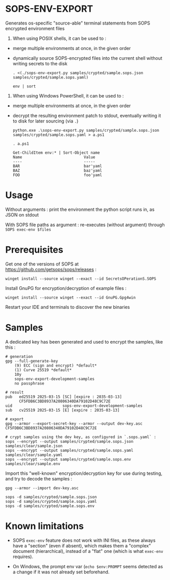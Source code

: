 # SOPS-ENV-EXPORT

Generates os-specific "source-able" terminal statements from SOPS encrypted environment files

1. When using POSIX shells, it can be used to :

- merge multiple environments at once, in the given order
- dynamically source SOPS-encrypted files into the current shell without writing secrets to the disk

      . <(./sops-env-export.py samples/crypted/sample.sops.json samples/crypted/sample.sops.yaml)

      env | sort

1. When using Windows PowerShell, it can be used to :

- merge multiple environments at once, in the given order
- decrypt the resulting environment patch to stdout, eventually writing it to disk for later sourcing (via `.`)

      python.exe .\sops-env-export.py samples/crypted/sample.sops.json samples/crypted/sample.sops.yaml > a.ps1

      . a.ps1

      Get-ChildItem env:* | Sort-Object name
      Name                           Value
      ----                           -----
      BAR                            bar'yaml
      BAZ                            baz'yaml
      FOO                            foo'yaml

# Usage

Without arguments : print the environment the python script runs in, as JSON on stdout

With SOPS file paths as argument : re-executes (without argument) through `SOPS exec-env $files`

# Prerequisites

Get one of the versions of SOPS at https://github.com/getsops/sops/releases :

    winget install --source winget --exact --id SecretsOPerationS.SOPS

Install GnuPG for encryption/decryption of example files :

    winget install --source winget --exact --id GnuPG.Gpg4win

Restart your IDE and terminals to discover the new binaries

# Samples

A dedicated key has been generated and used to encrypt the samples, like this :

    # generation
    gpg --full-generate-key
        (9) ECC (sign and encrypt) *default*
        (1) Curve 25519 *default*
        10y
        sops-env-export-development-samples
        no passphrase

    # result
    pub   ed25519 2025-03-15 [SC] [expire : 2035-03-13]
          CF5FDB6C3BD8937A20806340DA79102D48C9C72E
    uid                      sops-env-export-development-samples
    sub   cv25519 2025-03-15 [E] [expire : 2035-03-13]

    # export
    gpg --armor --export-secret-key --armor --output dev-key.asc CF5FDB6C3BD8937A20806340DA79102D48C9C72E

    # crypt samples using the dev key, as configured in `.sops.yaml` :
    sops --encrypt --output samples/crypted/sample.sops.json samples/clear/sample.json
    sops --encrypt --output samples/crypted/sample.sops.yaml samples/clear/sample.yaml
    sops --encrypt --output samples/crypted/sample.sops.env samples/clear/sample.env

Import this "well-known" encryption/decryption key for use during testing, and try to decode the samples :

    gpg --armor --import dev-key.asc

    sops -d samples/crypted/sample.sops.json
    sops -d samples/crypted/sample.sops.yaml
    sops -d samples/crypted/sample.sops.env

# Known limitations

- SOPS `exec-env` feature does not work with INI files, as these always have a "section" (even if absent),
  which makes them a "complex" document (hierarchical), instead of a "flat" one (which is what `exec-env` requires).

- On Windows, the prompt env var (`echo $env:PROMPT` seems detected as a change if it was not already set beforehand.

